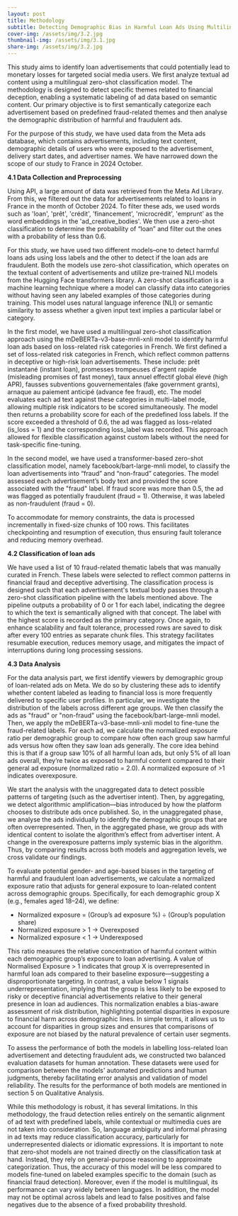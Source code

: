 ```yaml
---
layout: post
title: Methodology
subtitle: Detecting Demographic Bias in Harmful Loan Ads Using Multilingual Zero-Shot NLP
cover-img: /assets/img/3.2.jpg
thumbnail-img: /assets/img/3.1.jpg
share-img: /assets/img/3.2.jpg
---
```


This study aims to identify loan advertisements that could potentially lead to monetary losses for targeted social media users. We first analyze textual ad content using a multilingual zero-shot classification model. The methodology is designed to detect specific themes related to financial deception, enabling a systematic labeling of ad data based on semantic content. Our primary objective is to first semantically categorize each advertisement based on predefined fraud-related themes and then analyse the demographic distribution of harmful and fraudulent ads. 

For the purpose of this study, we have used data from the Meta ads database, which contains advertisements, including text content, demographic details of users who were exposed to the advertisement, delivery start dates, and advertiser names. We have narrowed down the scope of our study to France in 2024 October. 


**4.1 Data Collection and Preprocessing**

Using API, a large amount of data was retrieved from the Meta Ad Library. From this, we filtered out the data for advertisements related to loans in France in the month of October 2024. To filter these ads, we used words such as 'loan', 'prêt', 'crédit', 'financement', 'microcrédit', 'emprunt' as the word embeddings in the 'ad_creative_bodies'. We then use a zero-shot classification to determine the probability of “loan” and filter out the ones with a probability of less than 0.6.

For this study, we have used two different models–one to detect harmful loans ads using loss labels and the other to detect if the loan ads are fraudulent. Both the models use zero-shot classification, which operates on the textual content of advertisements and utilize pre-trained NLI models from the Hugging Face transformers library. A zero-shot classification is a machine learning technique where a model can classify data into categories without having seen any labeled examples of those categories during training. This model uses natural language inference (NLI) or semantic similarity to assess whether a given input text implies a particular label or category. 

In the first model, we have used a multilingual zero-shot classification approach using the mDeBERTa-v3-base-mnli-xnli model to identify harmful loan ads based on loss-related risk categories in French. We first defined a set of loss-related risk categories in French, which reflect common patterns in deceptive or high-risk loan advertisements. These include: prêt instantané (instant loan),  promesses trompeuses d'argent rapide (misleading promises of fast money), taux annuel effectif global élevé (high APR), fausses subventions gouvernementales (fake government grants), arnaque au paiement anticipé (advance fee fraud), etc. The model evaluates each ad text against these categories in multi-label mode, allowing multiple risk indicators to be scored simultaneously. The model then returns a probability score for each of the predefined loss labels. If the score exceeded a threshold of 0.6, the ad was flagged as loss-related (is_loss = 1) and the corresponding loss_label was recorded. This approach allowed for flexible classification against custom labels without the need for task-specific fine-tuning.

In the second model, we have used a transformer-based zero-shot classification model, namely facebook/bart-large-mnli model, to classify the loan advertisements into “fraud” and “non-fraud” categories. The model assessed each advertisement’s body text and provided the score associated with the "fraud" label. If fraud score was more than 0.5, the ad was flagged as potentially fraudulent (fraud = 1). Otherwise, it was labeled as non-fraudulent (fraud = 0). 

To accommodate for memory constraints, the data is processed incrementally in fixed-size chunks of 100 rows. This facilitates checkpointing and resumption of execution, thus ensuring fault tolerance and reducing memory overhead. 

**4.2 Classification of loan ads**

We have used a list of 10 fraud-related thematic labels that was manually curated in French.
These labels were selected to reflect common patterns in financial fraud and deceptive advertising. The classification process is designed such that each advertisement's textual body passes through a zero-shot classification pipeline with the labels mentioned above. The pipeline outputs a probability of 0 or 1 for each label, indicating the degree to which the text is semantically aligned with that concept. The label with the highest score is recorded as the primary category. Once again, to enhance scalability and fault tolerance, processed rows are saved to disk after every 100 entries as separate chunk files. This strategy facilitates resumable execution, reduces memory usage, and mitigates the impact of interruptions during long processing sessions. 

**4.3 Data Analysis**

For the data analysis part, we first identify viewers by demographic group of loan-related ads on Meta. We do so by clustering these ads to identify whether content labeled as leading to financial loss is more frequently delivered to specific user profiles. In particular, we investigate the distribution of the labels across different age groups. We then classify the ads as "fraud" or "non-fraud" using the facebook/bart-large-mnli model. Then, we apply the mDeBERTa-v3-base-mnli-xnli model to fine-tune the fraud-related labels. For each ad, we calculate the normalized exposure ratio per demographic group to compare how often each group saw harmful ads versus how often they saw loan ads generally. The core idea behind this is that if a group saw 10% of all harmful loan ads, but only 5% of all loan ads overall, they’re twice as exposed to harmful content compared to their general ad exposure (normalized ratio = 2.0). A normalized exposure of >1 indicates overexposure. 

We start the analysis with the unaggregated data to detect possible patterns of targeting (such as the advertiser intent). Then, by aggregating, we detect algorithmic amplification—bias introduced by how the platform chooses to distribute ads once published. So, in the unaggregated phase, we analyse the ads individually to identify the demographic groups that are often overrepresented. Then, in the aggregated phase, we group ads with identical content to isolate the algorithm’s effect from advertiser intent. A change in the overexposure patterns imply systemic bias in the algorithm. Thus, by comparing results across both models and aggregation levels, we cross validate our findings.

To evaluate potential gender- and age-based biases in the targeting of harmful and fraudulent loan advertisements, we calculate a normalized exposure ratio that adjusts for general exposure to loan-related content across demographic groups. Specifically, for each demographic group X (e.g., females aged 18–24), we define:

- Normalized exposure = (Group’s ad exposure %) ÷ (Group’s population share)
- Normalized exposure > 1 → Overexposed
- Normalized exposure < 1 → Underexposed

This ratio measures the relative concentration of harmful content within each demographic group’s exposure to loan advertising. A value of Normalised Exposure > 1 indicates that group X is overrepresented in harmful loan ads compared to their baseline exposure—suggesting a disproportionate targeting. In contrast, a value below 1 signals underrepresentation, implying that the group is less likely to be exposed to risky or deceptive financial advertisements relative to their general presence in loan ad audiences. This normalization enables a bias-aware assessment of risk distribution, highlighting potential disparities in exposure to financial harm across demographic lines. In simple terms, it allows us to account for disparities in group sizes and ensures that comparisons of exposure are not biased by the natural prevalence of certain user segments. 

To assess the performance of both the models in labelling loss-related loan advertisement and detecting fraudulent ads, we constructed two balanced evaluation datasets for human annotation. These datasets were used for comparison between the models' automated predictions and human judgments, thereby facilitating error analysis and validation of model reliability. The results for the performance of both models are mentioned in section 5 on Qualitative Analysis. 

While this methodology is robust, it has several limitations. In this methodology, the fraud detection relies entirely on the semantic alignment of ad text with predefined labels, while  contextual or multimedia cues are not taken into consideration. So, language ambiguity and informal phrasing in ad texts may reduce classification accuracy, particularly for underrepresented dialects or idiomatic expressions. It is important to note that zero-shot models are not trained directly on the classification task at hand. Instead, they rely on general-purpose reasoning to approximate categorization. Thus, the accuracy of this model will be less compared to models fine-tuned on labeled examples specific to the domain (such as financial fraud detection). Moreover, even if the model is multilingual, its performance can vary widely between languages. In addition, the model may not be optimal across labels and lead to false positives and false negatives due to the absence of a fixed probability threshold.
